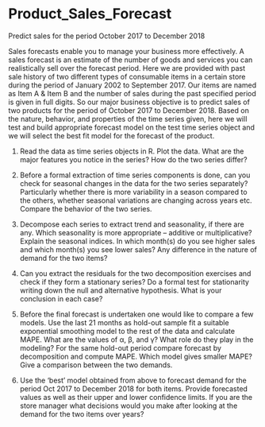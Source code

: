 # Product_Sales_Forecast
Predict sales for the period October 2017 to December 2018

Sales forecasts enable you to manage your business more effectively. A sales forecast is
an estimate of the number of goods and services you can realistically sell over the
forecast period. Here we are provided with past sale history of two different types of
consumable items in a certain store during the period of January 2002 to September
2017. Our items are named as Item A & Item B and the number of sales during the past
specified period is given in full digits. So our major business objective is to predict sales
of two products for the period of October 2017 to December 2018. Based on the nature,
behavior, and properties of the time series given, here we will test and build
appropriate forecast model on the test time series object and we will select the best fit
model for the forecast of the product.

1. Read the data as time series objects in R. Plot the data. What are the major
features you notice in the series? How do the two series differ?

2. Before a formal extraction of time series components is done, can you check for
seasonal changes in the data for the two series separately? Particularly whether
there is more variability in a season compared to the others, whether seasonal
variations are changing across years etc. Compare the behavior of the two series.

3. Decompose each series to extract trend and seasonality, if there are any. Which
seasonality is more appropriate – additive or multiplicative? Explain the seasonal
indices. In which month(s) do you see higher sales and which month(s) you see
lower sales? Any difference in the nature of demand for the two items?

4. Can you extract the residuals for the two decomposition exercises and check if
they form a stationary series? Do a formal test for stationarity writing down the
null and alternative hypothesis. What is your conclusion in each case?

5. Before the final forecast is undertaken one would like to compare a few models.
Use the last 21 months as hold-out sample fit a suitable exponential smoothing
model to the rest of the data and calculate MAPE. What are the values of α, β,
and γ? What role do they play in the modeling? For the same hold-out period
compare forecast by decomposition and compute MAPE. Which model gives
smaller MAPE? Give a comparison between the two demands.

6. Use the ‘best’ model obtained from above to forecast demand for the period Oct
2017 to December 2018 for both items. Provide forecasted values as well as their
upper and lower confidence limits. If you are the store manager what decisions
would you make after looking at the demand for the two items over years?
